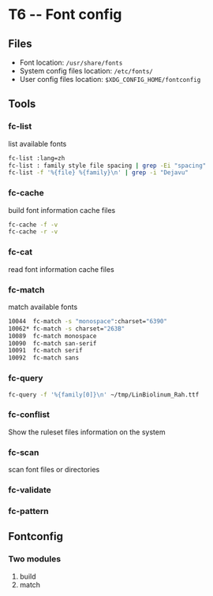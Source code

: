 
# T6 -- Font config

## Files
* Font location: `/usr/share/fonts`
* System config files location: `/etc/fonts/`
* User config files location: `$XDG_CONFIG_HOME/fontconfig`

## Tools

### fc-list

list available fonts

```sh
fc-list :lang=zh
fc-list : family style file spacing | grep -Ei "spacing"
fc-list -f '%{file} %{family}\n' | grep -i "Dejavu"
```

### fc-cache

build font information cache files

```sh
fc-cache -f -v
fc-cache -r -v
```

### fc-cat

read font information cache files

### fc-match

match available fonts

```sh
10044  fc-match -s "monospace":charset="6390"
10062* fc-match -s charset="263B"
10089  fc-match monospace
10090  fc-match san-serif
10091  fc-match serif
10092  fc-match sans
```

### fc-query

```sh
fc-query -f '%{family[0]}\n' ~/tmp/LinBiolinum_Rah.ttf
```

### fc-conflist

Show the ruleset files information on the system

### fc-scan

scan font files or directories

### fc-validate

### fc-pattern


## Fontconfig

### Two modules

1. build
2. match
